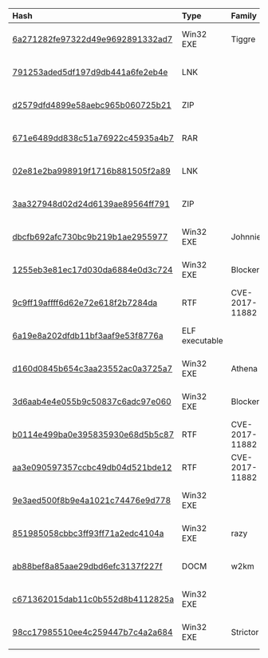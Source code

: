 |Hash|Type|Family|First_Seen|Name|
|:--|:--|:--|:--|:--|
|[6a271282fe97322d49e9692891332ad7](https://www.virustotal.com/gui/file/6a271282fe97322d49e9692891332ad7)|Win32 EXE|Tiggre|2019-10-17 17:22:48|.|
|[791253aded5df197d9db441a6fe2eb4e](https://www.virustotal.com/gui/file/791253aded5df197d9db441a6fe2eb4e)|LNK||2019-10-17 10:37:59|Eligibilty.pdf.lnk|
|[d2579dfd4899e58aebc965b060725b21](https://www.virustotal.com/gui/file/d2579dfd4899e58aebc965b060725b21)|ZIP||2019-10-15 09:29:09|Registration_Details.zip|
|[671e6489dd838c51a76922c45935a4b7](https://www.virustotal.com/gui/file/671e6489dd838c51a76922c45935a4b7)|RAR||2019-07-12 16:51:33|shipment.rar|
|[02e81e2ba998919f1716b881505f2a89](https://www.virustotal.com/gui/file/02e81e2ba998919f1716b881505f2a89)|LNK||2019-05-26 02:29:22| |
|[3aa327948d02d24d6139ae89564ff791](https://www.virustotal.com/gui/file/3aa327948d02d24d6139ae89564ff791)|ZIP||2019-05-25 23:24:28|CNS_Guidelines_2019.zip|
|[dbcfb692afc730bc9b219b1ae2955977](https://www.virustotal.com/gui/file/dbcfb692afc730bc9b219b1ae2955977)|Win32 EXE|Johnnie|2019-04-10 20:44:47| |
|[1255eb3e81ec17d030da6884e0d3c724](https://www.virustotal.com/gui/file/1255eb3e81ec17d030da6884e0d3c724)|Win32 EXE|Blocker|2019-03-16 04:44:36|9bc75c69ead3c8ae7297911c3603cecc3f3d3c739cd5ebb60b111af1939c6952.exe|
|[9c9ff19affff6d62e72e618f2b7284da](https://www.virustotal.com/gui/file/9c9ff19affff6d62e72e618f2b7284da)|RTF|CVE-2017-11882|2019-02-25 10:46:31|Pay_Slip2.txt|
|[6a19e8a202dfdb11bf3aaf9e53f8776a](https://www.virustotal.com/gui/file/6a19e8a202dfdb11bf3aaf9e53f8776a)|ELF executable||2019-02-20 05:50:23|intern|
|[d160d0845b654c3aa23552ac0a3725a7](https://www.virustotal.com/gui/file/d160d0845b654c3aa23552ac0a3725a7)|Win32 EXE|Athena|2019-01-01 04:16:22|Betrayal_of_Pakistan_by_China.exe|
|[3d6aab4e4e055b9c50837c6adc97e060](https://www.virustotal.com/gui/file/3d6aab4e4e055b9c50837c6adc97e060)|Win32 EXE|Blocker|2018-12-11 08:48:05|ISI_Role_Sino-PAK_Nuclear_Deal.exe|
|[b0114e499ba0e395835930e68d5b5c87](https://www.virustotal.com/gui/file/b0114e499ba0e395835930e68d5b5c87)|RTF|CVE-2017-11882|2018-07-05 05:58:16|Car%20Sticker.rtf|
|[aa3e090597357ccbc49db04d521bde12](https://www.virustotal.com/gui/file/aa3e090597357ccbc49db04d521bde12)|RTF|CVE-2017-11882|2018-05-08 07:01:29|MV_Sticker.rtf|
|[9e3aed500f8b9e4a1021c74476e9d778](https://www.virustotal.com/gui/file/9e3aed500f8b9e4a1021c74476e9d778)|Win32 EXE||2018-03-05 05:53:27|Emergency-Contact-Numbers.pdf.exe|
|[851985058cbbc3ff93ff71a2edc4104a](https://www.virustotal.com/gui/file/851985058cbbc3ff93ff71a2edc4104a)|Win32 EXE|razy|2018-02-09 12:36:20|205a3085d06cbf66d30cc5a2614390027fe75ee2|
|[ab88bef8a85aae29dbd6efc3137f227f](https://www.virustotal.com/gui/file/ab88bef8a85aae29dbd6efc3137f227f)|DOCM|w2km|2018-01-08 22:07:55|learnObot.docm|
|[c671362015dab11c0b552d8b4112825a](https://www.virustotal.com/gui/file/c671362015dab11c0b552d8b4112825a)|Win32 EXE||2017-07-20 12:36:46|Karachi%20GOlf%20Club%20Newsletter%20june%202017.pdf.exe|
|[98cc17985510ee4c259447b7c4a2a684](https://www.virustotal.com/gui/file/98cc17985510ee4c259447b7c4a2a684)|Win32 EXE|Strictor|2017-05-12 06:51:13|loc.exe|
